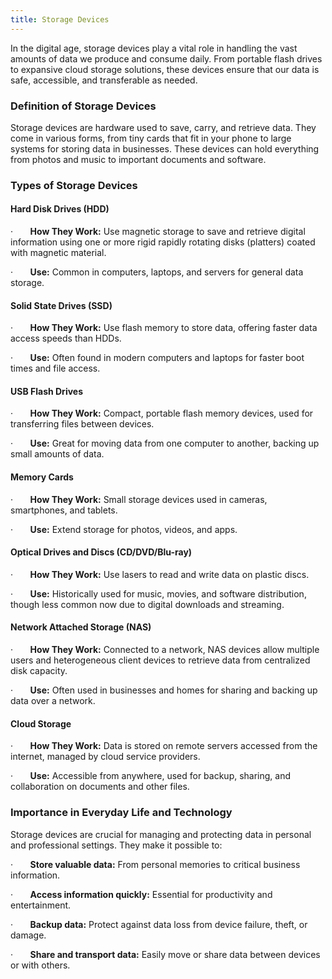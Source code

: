```yaml
---
title: Storage Devices
---
```


In the digital age, storage devices play a vital role in handling the vast amounts of data we produce and consume daily. From portable flash drives to expansive cloud storage solutions, these devices ensure that our data is safe, accessible, and transferable as needed.

### Definition of Storage Devices

Storage devices are hardware used to save, carry, and retrieve data. They come in various forms, from tiny cards that fit in your phone to large systems for storing data in businesses. These devices can hold everything from photos and music to important documents and software.

### Types of Storage Devices

#### Hard Disk Drives (HDD)

·       **How They Work:** Use magnetic storage to save and retrieve digital information using one or more rigid rapidly rotating disks (platters) coated with magnetic material.

·       **Use:** Common in computers, laptops, and servers for general data storage.

#### Solid State Drives (SSD)

·       **How They Work:** Use flash memory to store data, offering faster data access speeds than HDDs.

·       **Use:** Often found in modern computers and laptops for faster boot times and file access.

#### USB Flash Drives

·       **How They Work:** Compact, portable flash memory devices, used for transferring files between devices.

·       **Use:** Great for moving data from one computer to another, backing up small amounts of data.

#### Memory Cards

·       **How They Work:** Small storage devices used in cameras, smartphones, and tablets.

·       **Use:** Extend storage for photos, videos, and apps.

#### Optical Drives and Discs (CD/DVD/Blu-ray)

·       **How They Work:** Use lasers to read and write data on plastic discs.

·       **Use:** Historically used for music, movies, and software distribution, though less common now due to digital downloads and streaming.

#### Network Attached Storage (NAS)

·       **How They Work:** Connected to a network, NAS devices allow multiple users and heterogeneous client devices to retrieve data from centralized disk capacity.

·       **Use:** Often used in businesses and homes for sharing and backing up data over a network.

#### Cloud Storage

·       **How They Work:** Data is stored on remote servers accessed from the internet, managed by cloud service providers.

·       **Use:** Accessible from anywhere, used for backup, sharing, and collaboration on documents and other files.

### Importance in Everyday Life and Technology

Storage devices are crucial for managing and protecting data in personal and professional settings. They make it possible to:

·       **Store valuable data:** From personal memories to critical business information.

·       **Access information quickly:** Essential for productivity and entertainment.

·       **Backup data:** Protect against data loss from device failure, theft, or damage.

·       **Share and transport data:** Easily move or share data between devices or with others.
